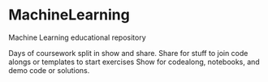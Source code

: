 # MachineLearning
Machine Learning educational repository

Days of coursework split in show and share.
Share for stuff to join code alongs or templates to start exercises
Show for codealong, notebooks, and demo code or solutions.
